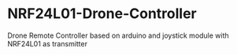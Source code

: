 # NRF24L01-Drone-Controller
Drone Remote Controller based on arduino and joystick module with NRF24L01 as transmitter
